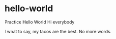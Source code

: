 # hello-world
Practice Hello World
Hi everybody

I wnat to say, my tacos are the best. No more words. 
